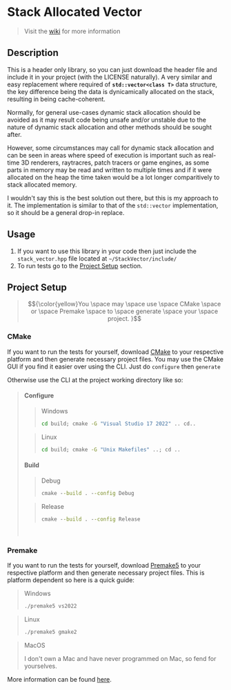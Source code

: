 # Stack Allocated Vector
> Visit the [wiki](https://github.com/KamilKrauze/StackVector/wiki) for more information

## Description
This is a header only library, so you can just download the header file and include it in your project (with the LICENSE naturally).
A very similar and easy replacement where required of <b>``std::vector<class T>``</b> data structure, the key difference being the data is dynicamically allocated on the stack, resulting in being cache-coherent.

Normally, for general use-cases dynamic stack allocation should be avoided as it may result code being unsafe and/or unstable due to the nature of dynamic stack allocation and other methods should be sought after.

However, some circumstances may call for dynamic stack allocation and can be seen in areas where speed of execution is important such as real-time 3D renderers, raytracres, patch tracers or game engines, as some parts in memory may be read and written to multiple times and if it were allocated on the heap the time taken would be a lot longer comparitively to stack allocated memory.

I wouldn't say this is the best solution out there, but this is my approach to it. The implementation is similar to that of the `std::vector` implementation, so it should be a general drop-in replace.

## Usage
1. If you want to use this library in your code then just include the `stack_vector.hpp` file located at `~/StackVector/include/`
2. To run tests go to the [Project Setup](#project-setup) section.

## Project Setup
> $${\color{yellow}You \space may \space use \space CMake \space or \space Premake \space to \space generate \space your \space project. }$$

### CMake
If you want to run the tests for yourself, download [CMake](https://cmake.org/) to your respective platform and then generate necessary project files.
You may use the CMake GUI if you find it easier over using the CLI. Just do `configure` then `generate`

Otherwise use the CLI at the project working directory like so:

> #### Configure
> > Windows
> > ```bat
> > cd build; cmake -G "Visual Studio 17 2022" .. cd..
> > ```
>
> > Linux
> > ```bat
> > cd build; cmake -G "Unix Makefiles" ..; cd ..
> > ```
>
> #### Build
> > Debug
> > ```bat
> > cmake --build . --config Debug
> > ```
>
> > Release
> > ```bat
> > cmake --build . --config Release
> > ```
> <br>

### Premake
If you want to run the tests for yourself, download [Premake5](https://premake.github.io/) to your respective platform and then generate necessary project files.
This is platform dependent so here is a quick guide:
> Windows
> ```bat
> ./premake5 vs2022
> ```

> Linux
> ```bash
> ./premake5 gmake2
> ```

> MacOS
> 
> I don't own a Mac and have never programmed on Mac, so fend for yourselves.

More information can be found [here](https://premake.github.io/docs/Using-Premake/#using-premake-to-generate-project-files).
